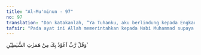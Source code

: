 ```yaml
---
title: "Al-Mu'minun - 97"
no: 97
translation: "Dan katakanlah, “Ya Tuhanku, aku berlindung kepada Engkau dari bisikan-bisikan setan,"
tafsir: "Pada ayat ini Allah memerintahkan kepada Nabi Muhammad supaya dia selalu berlindung kepada-Nya dari bisikan-bisikan setan dan dari godaan-godaannya, dan supaya setan itu selalu jauh daripadanya dan tidak dapat masuk ke dalam hatinya untuk memperdayakannya.\n\nDemikianlah seharusnya sikap setiap pejuang untuk menegakkan kebenaran. Mereka harus benar-benar menjaga supaya tidak sekalipun dipengaruhi hawa nafsunya dan terdorong untuk melakukan tindakan-tindakan yang tidak benar dan tidak jujur. Setan amat mudah sekali menjerumuskan manusia ke jurang kesalahan, penghinaan dan kejahatan apabila ia dapat memasuki hawa nafsu manusia. Karena itu hendaklah kita selalu berlindung kepada Allah dari tipu daya setan. Memang apabila seseorang benar-benar telah berserah diri kepada Tuhannya dalam segala tindakannya dan selalu memohon perlindungan-Nya dari tipu daya dan godaan setan, dirinya menjadi bersih dan hati nuraninya akan terketuk untuk selalu berbuat kebaikan dan menghindari kejahatan. Rasulullah selalu berlindung kepada Tuhannya supaya dijauhkan daripadanya campur tangan setan dalam segala perbuatannya terutama dalam salat ketika membaca Al-Qur'an dan pada saat ajalnya akan tiba.\n\nDiriwayatkan oleh Ahmad, Abu Daud dan at-Tirmidzi dan dinilai sahih oleh al-Baihaqi dari 'Amr bin Syu'aib dan ayahnya dari kakeknya ia berkata, \"Rasulullah saw mengajarkan \n\nDengan menyebut nama Allah, aku berlindung dengan kalimat Allah yang sempurna dari kemurkaan-Nya, dari siksa-Nya. Dari kejahatan hamba-Nya, dari bisikan-bisikan setan dan dari kahadiran setan kepadaku. (Riwayat Ahmad, Abu Daud dan at-Tirmidzi)"
---
```


وَقُلْ رَّبِّ اَعُوْذُ بِكَ مِنْ هَمَزٰتِ الشَّيٰطِيْنِ ۙ
